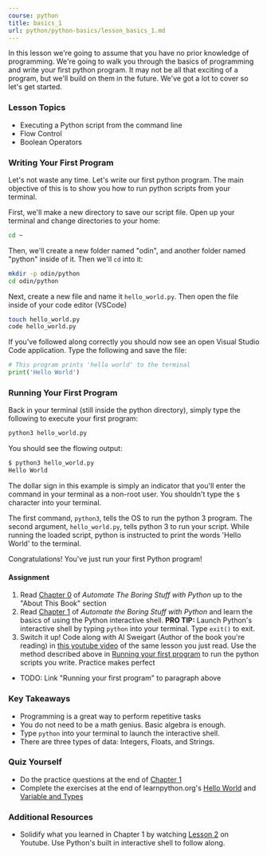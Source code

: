 ```yaml
---
course: python
title: basics_1
url: python/python-basics/lesson_basics_1.md
---
```

In this lesson we're going to assume that you have no prior knowledge of programming. We're going to walk you through the basics of programming and write your first python program. It may not be all that exciting of a program, but we'll build on them in the future. We've got a lot to cover so let's get started.

### Lesson Topics
* Executing a Python script from the command line
* Flow Control
* Boolean Operators

### Writing Your First Program
Let's not waste any time. Let's write our first python program. The main objective of this is to show you how to run python scripts from your terminal.

First, we'll make a new directory to save our script file. Open up your terminal and change directories to your home:

~~~bash
cd ~
~~~

Then, we'll create a new folder named "odin", and another folder named "python" inside of it. Then we'll `cd` into it:

~~~bash
mkdir -p odin/python
cd odin/python
~~~
Next, create a new file and name it `hello_world.py`. Then open the file inside of your code editor (VSCode)

~~~bash
touch hello_world.py
code hello_world.py
~~~

If you've followed along correctly you should now see an open Visual Studio Code application. Type the following and save the file:

~~~python
# This program prints 'hello world' to the terminal
print('Hello World')
~~~


### Running Your First Program
Back in your terminal (still inside the python directory), simply type the following to execute your first program:

~~~bash
python3 hello_world.py
~~~

You should see the flowing output:

~~~bash
$ python3 hello_world.py
Hello World
~~~

The dollar sign in this example is simply an indicator that you'll enter the command in your terminal as a non-root user. You shouldn't type the `$` character into your terminal.

The first command, `python3`, tells the OS to run the python 3 program. The second argument, `hello_world.py`, tells python 3 to run your script. While running the loaded script, python is instructed to print the words 'Hello World' to the terminal.

Congratulations! You've just run your first Python program!

<div class="lesson-content__panel" markdown="1">

#### Assignment

1. Read [Chapter 0](https://automatetheboringstuff.com/2e/chapter0/) of _Automate The Boring Stuff with Python_ up to the "About This Book" section
1. Read [Chapter 1](https://automatetheboringstuff.com/2e/chapter1/) of _Automate the Boring Stuff with Python_ and learn the basics of using the Python interactive shell. __PRO TIP:__ Launch Python's interactive shell by typing `python` into your terminal. Type `exit()` to exit.
1. Switch it up! Code along with Al Sweigart (Author of the book you're reading) in [this youtube video](https://youtu.be/buMTH6ICnqk?t=10) of the same lesson you just read. Use the method described above in [Running your first program](#) to run the python scripts you write. Practice makes perfect
* TODO: Link "Running your first program" to paragraph above

</div>

### Key Takeaways
* Programming is a great way to perform repetitive tasks
* You do not need to be a math genius. Basic algebra is enough.
* Type `python` into your terminal to launch the interactive shell.
* There are three types of data: Integers, Floats, and Strings.

### Quiz Yourself
* Do the practice questions at the end of [Chapter 1](https://automatetheboringstuff.com/2e/chapter1/) 
* Complete the exercises at the end of learnpython.org's [Hello World](https://www.learnpython.org/en/Hello%2C_World%21) and [Variable and Types](https://www.learnpython.org/en/Variables_and_Types)

### Additional Resources
* Solidify what you learned in Chapter 1 by watching [Lesson 2](https://youtu.be/7qHMXu99d88?t=70) on Youtube. Use Python's built in interactive shell to follow along.
